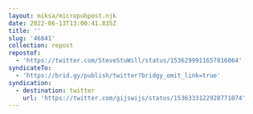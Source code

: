 ```yaml
---
layout: miksa/micropubpost.njk
date: 2022-06-13T13:00:41.835Z
title: ''
slug: '46841'
collection: repost
repostof:
  - 'https://twitter.com/SteveStuWill/status/1536299911657816064'
syndicateTo:
  - 'https://brid.gy/publish/twitter?bridgy_omit_link=true'
syndication:
  - destination: twitter
    url: 'https://twitter.com/gijswijs/status/1536333122928771074'
---
```


